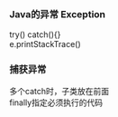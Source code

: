### Java的异常 Exception
try() catch(){}    
e.printStackTrace()

### 捕获异常
多个catch时，子类放在前面   
finally指定必须执行的代码   
